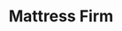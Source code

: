 ---
title: "Mattress Firm"
url: /washington/mattress-firm-connecticut-avenue-northwest/
shop: bed
---